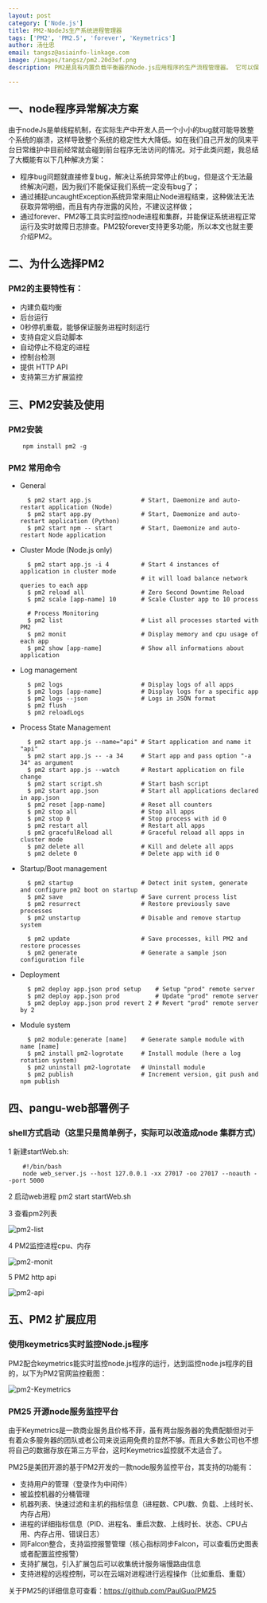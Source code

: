 ```yaml
---              
layout: post
category: ['Node.js']
title: PM2-NodeJs生产系统进程管理器
tags: ['PM2', 'PM2.5', 'forever', 'Keymetrics']
author: 汤仕忠
email: tangsz@asiainfo-linkage.com
image: /images/tangsz/pm2.20d3ef.png
description: PM2是具有内置负载平衡器的Node.js应用程序的生产流程管理器。 它可以保证你的node程序在生产系统时刻运行，不会因为一个程序的错误而导致整个进程或集群的异常。另外PM2还具备一套完整的node进程功能。

---
```

## 一、node程序异常解决方案
由于nodeJs是单线程机制，在实际生产中开发人员一个小小的bug就可能导致整个系统的崩溃，这样导致整个系统的稳定性大大降低。如在我们自己开发的凤来平台日常维护中目前经常就会碰到前台程序无法访问的情况。对于此类问题，我总结了大概能有以下几种解决方案：

* 程序bug问题就直接修复bug，解决让系统异常停止的bug，但是这个无法最终解决问题，因为我们不能保证我们系统一定没有bug了；
* 通过捕捉uncaughtException系统异常来阻止Node进程结束，这种做法无法获取异常明细，而且有内存泄露的风险，不建议这样做；
* 通过forever、PM2等工具实时监控node进程和集群，并能保证系统进程正常运行及实时故障日志排查。PM2较forever支持更多功能，所以本文也就主要介绍PM2。

## 二、为什么选择PM2

### PM2的主要特性有：

* 内建负载均衡
* 后台运行
* 0秒停机重载，能够保证服务进程时刻运行
* 支持自定义启动脚本
* 自动停止不稳定的进程 
* 控制台检测
* 提供 HTTP API
* 支持第三方扩展监控

## 三、PM2安装及使用

### PM2安装

		npm install pm2 -g

### PM2 常用命令

* General

		$ pm2 start app.js              # Start, Daemonize and auto-restart application (Node)
		$ pm2 start app.py              # Start, Daemonize and auto-restart application (Python)
		$ pm2 start npm -- start        # Start, Daemonize and auto-restart Node application
 
* Cluster Mode (Node.js only)

		$ pm2 start app.js -i 4         # Start 4 instances of application in cluster mode
		                                # it will load balance network queries to each app
		$ pm2 reload all                # Zero Second Downtime Reload
		$ pm2 scale [app-name] 10       # Scale Cluster app to 10 process
		 
		# Process Monitoring
		$ pm2 list                      # List all processes started with PM2
		$ pm2 monit                     # Display memory and cpu usage of each app
		$ pm2 show [app-name]           # Show all informations about application
 
* Log management

		$ pm2 logs                      # Display logs of all apps
		$ pm2 logs [app-name]           # Display logs for a specific app
		$ pm2 logs --json               # Logs in JSON format
		$ pm2 flush
		$ pm2 reloadLogs
 
* Process State Management

		$ pm2 start app.js --name="api" # Start application and name it "api"
		$ pm2 start app.js -- -a 34     # Start app and pass option "-a 34" as argument
		$ pm2 start app.js --watch      # Restart application on file change
		$ pm2 start script.sh           # Start bash script
		$ pm2 start app.json            # Start all applications declared in app.json
		$ pm2 reset [app-name]          # Reset all counters
		$ pm2 stop all                  # Stop all apps
		$ pm2 stop 0                    # Stop process with id 0
		$ pm2 restart all               # Restart all apps
		$ pm2 gracefulReload all        # Graceful reload all apps in cluster mode
		$ pm2 delete all                # Kill and delete all apps
		$ pm2 delete 0                  # Delete app with id 0
 
* Startup/Boot management

		$ pm2 startup                   # Detect init system, generate and configure pm2 boot on startup
		$ pm2 save                      # Save current process list
		$ pm2 resurrect                 # Restore previously save processes
		$ pm2 unstartup                 # Disable and remove startup system
		 
		$ pm2 update                    # Save processes, kill PM2 and restore processes
		$ pm2 generate                  # Generate a sample json configuration file
 
* Deployment

		$ pm2 deploy app.json prod setup    # Setup "prod" remote server
		$ pm2 deploy app.json prod          # Update "prod" remote server
		$ pm2 deploy app.json prod revert 2 # Revert "prod" remote server by 2
 
* Module system

		$ pm2 module:generate [name]    # Generate sample module with name [name]
		$ pm2 install pm2-logrotate     # Install module (here a log rotation system)
		$ pm2 uninstall pm2-logrotate   # Uninstall module
		$ pm2 publish                   # Increment version, git push and npm publish	

## 四、pangu-web部署例子
	
### shell方式启动（这里只是简单例子，实际可以改造成node 集群方式）

1 新建startWeb.sh:
	
		#!/bin/bash
		node web_server.js --host 127.0.0.1 -xx 27017 -oo 27017 --noauth --port 5000
		
2 启动web进程 pm2 start startWeb.sh

3 查看pm2列表

![pm2-list](/images/tangsz/pm2-list.png)

4 PM2监控进程cpu、内存

![pm2-monit](/images/tangsz/pm2-monit.png)

5 PM2 http api

![pm2-api](/images/tangsz/pm2-api.png)


## 五、PM2 扩展应用

### 使用keymetrics实时监控Node.js程序

PM2配合keymetrics能实时监控node.js程序的运行，达到监控node.js程序的目的，以下为PM2官网监控截图：

![pm2-Keymetrics](/images/tangsz/pm2-Keymetrics.png)


### PM25 开源node服务监控平台

由于Keymetrics是一款商业服务且价格不菲，虽有两台服务器的免费配额但对于有着众多服务器的团队或者公司来说运用免费的显然不够。而且大多数公司也不想将自己的数据存放在第三方平台，这时Keymetrics监控就不太适合了。

PM25是美团开源的基于PM2开发的一款node服务监控平台，其支持的功能有：

* 支持用户的管理（登录作为中间件）
* 被监控机器的分桶管理
* 机器列表、快速过滤和主机的指标信息（进程数、CPU数、负载、上线时长、内存占用）
* 进程的详细指标信息（PID、进程名、重启次数、上线时长、状态、CPU占用、内存占用、错误日志）
* 同Falcon整合，支持监控报警管理（核心指标同步Falcon，可以查看历史图表或者配置监控报警）
* 支持扩展包，引入扩展包后可以收集统计服务端慢路由信息
* 支持进程的远程控制，可以在云端对进程进行远程操作（比如重启、重载）

关于PM25的详细信息可查看：https://github.com/PaulGuo/PM25
